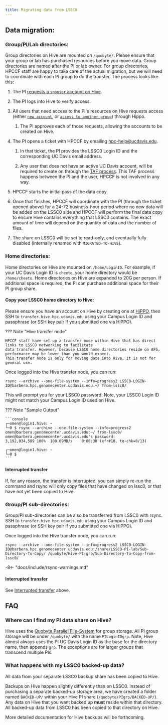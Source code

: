 ```yaml
---
title: Migrating data from LSSC0
---
```


## Data migration:

### Group/PI/Lab directories:

Group directories on Hive are mounted on `/quobyte/`. Please ensure that your group or lab has purchased resources
before you move data. Group directories are named after the PI or lab owner. For group directories, HPCCF staff are
happy to take care of the actual migration, but we will need to coordinate with each PI group to do the transfer. The
process looks like this:

1. The PI
   [requests a `sponsor` account on Hive](/general/account-requests/#if-you-are-a-pi-and-have-bought-or-are-planning-to-purchase-resources).

1. The PI logs into Hive to verify access.

1. All users that need access to the PI's resources on Hive requests access (either
   [`new account`](/general/account-requests/#how-to-request-a-new-account-on-a-cluster), or
   [`access to another group`](/general/account-requests/#how-to-request-access-to-another-group-on-a-cluster)) through
   Hippo.

    1. The PI approves each of those requests, allowing the accounts to be created on Hive.

1. The PI opens a ticket with HPCCF by emailing hpc-help@ucdavis.edu.

    1. In that ticket, the PI provides the LSSC0 Login ID and the corresponding UC Davis email address.

    1. Any user that does not have an active UC Davis account, will be required to create on through the
       [TAF process](https://taf.ucdavis.edu/). This TAF process happens between the PI and the user, HPCCF is not
       involved in any way.

1. HPCCF starts the initial pass of the data copy.

1. Once that finishes, HPCCF will coordinate with the PI (through the ticket opened above) for a 24-72 business-hour
   period where no new data will be added on the LSSC0 side and HPCCF will perform the final data copy to ensure Hive
   contains everything that LSSC0 contains. The exact amount of time will depend on the quantity of data and the number
   of files.

1. The share on LSSC0 will be set to read-only, and eventually fully disabled (internally renamed with
   `MIGRATED-TO-HIVE`).

### Home directories:

Home directories on Hive are mounted on `/home/LoginID`. For example, if your UC Davis Login ID is `cheeto`, your home
directory would be `/home/cheeto`. Home directories on Hive are expanded to 20G per person. If additional space is
required, the PI can purchase additional space for their PI group share.

#### Copy your LSSC0 home directory to Hive:

Please ensure you have an account on Hive by creating one at [HiPPO](https://hippo.ucdavis.edu), then SSH to
`transfer.hive.hpc.udavis.edu` using your Campus Login ID and passphrase (or SSH key pair if you submitted one via
HiPPO).

??? Note "Hive transfer node"

    HPCCF staff have set up a transfer node within Hive that has direct links to LSSCO networking to facilitate
    data transfer. However, because LSSC0 home directories reside on AFS, performance may be lower than you would expect.
    This transfer node is only for moving data into Hive, it is not for general use.

Once logged into the Hive transfer node, you can run:

`rsync --archive --one-file-system --info=progress2 LSSC0-LOGIN-ID@barbera.hpc.genomecenter.ucdavis.edu:~/ from-lssc0/`

This will prompt you for your LSSC0 password. Note, your LSSC0 Login ID might not match your Campus Login ID used on
Hive.

??? Note "Sample Output"

    ```console
    ┌─omen@login1.hive: ~
    └─0 $ rsync --archive --one-file-system --info=progress2 omen@barbera.genomecenter.ucdavis.edu:~/ from-lssc0/
    omen@barbera.genomecenter.ucdavis.edu's password:
    3,192,034,589 100%  100.09MB/s    0:00:30 (xfr#10, to-chk=0/13)

    ┌─omen@login1.hive: ~
    └─0 $
    ```

#### Interrupted transfer

If, for any reason, the transfer is interrupted, you can simply re-run the command and rsync will only copy files that
have changed on lssc0, or that have not yet been copied to Hive.

### Group/PI sub-directories:

Group/PI sub-directories can be also be transferred from LSSC0 with rsync. SSH to `transfer.hive.hpc.udavis.edu` using
your Campus Login ID and passphrase (or SSH key pair if you submitted one via HiPPO).

Once logged into the Hive transfer node, you can run:

`rsync --archive --one-file-system --info=progress2 LSSC0-LOGIN-ID@barbera.hpc.genomecenter.ucdavis.edu:/share/LSSCO-PI-lab/Sub-Directory-To-Copy/ /quobyte/Hive-PI-grp/Sub-Directory-To-Copy-from-lssc0/`

-8<- "docs/include/rsync-warnings.md"

#### Interrupted transfer

See [Interrupted transfer](#interrupted-transfer) above.

## FAQ

### Where can I find my PI data share on Hive?

Hive uses the [Quobyte Parallel File-System](https://www.quobyte.com/) for group storage. All PI group storage will be
under `/quobyte/` with the name `PILoginIDgrp`. Note, Hive almost always uses the PI UC Davis Login ID as the base for
the directory name, then appends `grp`. The exceptions are for larger groups that transcend multiple PIs.

### What happens with my LSSC0 backed-up data?

All data from your separate LSSC0 backup share has been copied to Hive.

Backups on Hive happen slightly differently than on LSSC0. Instead of purchasing a separate backed-up storage area, we
have created a folder named `BACKED-UP/` within your Hive PI share (`/quobyte/PIgrp/BACKED-UP/`). Any data on Hive that
you want backed up **must** reside within that directory. All backed-up data from LSSC0 has been copied to that
directory on Hive.

More detailed documentation for Hive backups will be forthcoming.
